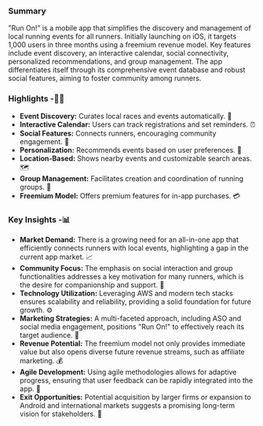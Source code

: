### Summary
"Run On!" is a mobile app that simplifies the discovery and management of local running events for all runners. Initially launching on iOS, it targets 1,000 users in three months using a freemium revenue model. Key features include event discovery, an interactive calendar, social connectivity, personalized recommendations, and group management. The app differentiates itself through its comprehensive event database and robust social features, aiming to foster community among runners.

### Highlights -🏃‍♂️
- **Event Discovery:** Curates local races and events automatically. 📅
- **Interactive Calendar:** Users can track registrations and set reminders. ⏰
- **Social Features:** Connects runners, encouraging community engagement. 🤝
- **Personalization:** Recommends events based on user preferences. 🎯
- **Location-Based:** Shows nearby events and customizable search areas. 🗺️
- **Group Management:** Facilitates creation and coordination of running groups. 👥
- **Freemium Model:** Offers premium features for in-app purchases. 💳

### Key Insights -📊
- **Market Demand:** There is a growing need for an all-in-one app that efficiently connects runners with local events, highlighting a gap in the current app market. 📈
- **Community Focus:** The emphasis on social interaction and group functionalities addresses a key motivation for many runners, which is the desire for companionship and support. 🤗
- **Technology Utilization:** Leveraging AWS and modern tech stacks ensures scalability and reliability, providing a solid foundation for future growth. ⚙️
- **Marketing Strategies:** A multi-faceted approach, including ASO and social media engagement, positions "Run On!" to effectively reach its target audience. 📣
- **Revenue Potential:** The freemium model not only provides immediate value but also opens diverse future revenue streams, such as affiliate marketing. 💰
- **Agile Development:** Using agile methodologies allows for adaptive progress, ensuring that user feedback can be rapidly integrated into the app. 🔄
- **Exit Opportunities:** Potential acquisition by larger firms or expansion to Android and international markets suggests a promising long-term vision for stakeholders. 🚀
